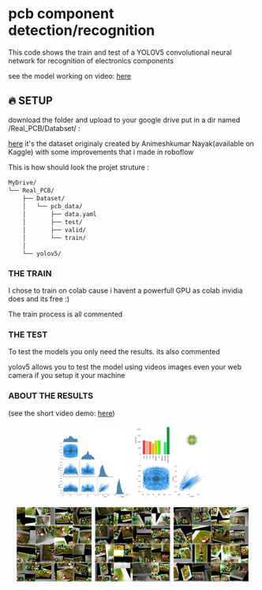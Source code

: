 # pcb component detection/recognition

This code shows the train and test of a YOLOV5 convolutional neural network for recognition of electronics components

see the model working on video: <a href="https://www.linkedin.com/embed/feed/update/urn:li:ugcPost:6893204326802948096">here</a>


## 🔥 SETUP

download the folder and upload to your google drive put in a dir named /Real_PCB/Databset/ :

<a href="https://drive.google.com/drive/folders/1odzD298ImaHI3NKozQNGIgKbflzgSWIn?usp=sharing">here</a> it's the dataset originaly created by Animeshkumar Nayak(available on Kaggle) with some improvements that i made in roboflow

This is how should look the projet struture :  
```
MyDrive/
└── Real_PCB/
    ├── Dataset/
    │   └── pcb_data/
    │       ├── data.yaml     
    │       ├── test/
    │       ├── valid/
    │       └── train/
    │   
    └── yolov5/
```
### THE TRAIN 

I chose to train on colab cause i havent a powerfull GPU as colab invidia does and its free :)

The train process is all commented 

### THE TEST

To test the models you only need the results. its also commented 

yolov5 allows you to test the model using videos images even your web camera if you setup it your machine    

### ABOUT THE RESULTS 

(see the short video demo: <a href="https://www.linkedin.com/embed/feed/update/urn:li:ugcPost:6893204326802948096">here</a>)
<br>
<p align="center">
  <IMG src="yolov5s_results15/labels_correlogram.jpg"  width="30%">
  <IMG src="yolov5s_results15/labels.jpg"  width="30%">
</p>


<p align="center">
      <IMG src="yolov5s_results15/train_batch0.jpg" width="30%">&nbsp
      <IMG src="yolov5s_results15/train_batch1.jpg" width="30%">&nbsp
      <IMG src="yolov5s_results15/train_batch2.jpg" width="30%">
</p>
